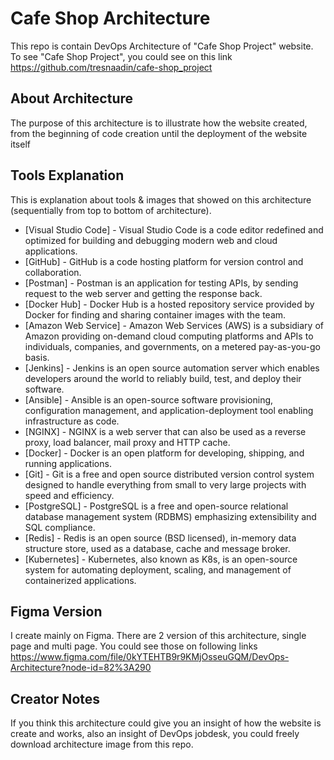 # Cafe Shop Architecture
This repo is contain DevOps Architecture of "Cafe Shop Project" website. To see "Cafe Shop Project", you could see on this link https://github.com/tresnaadin/cafe-shop_project

## About Architecture
The purpose of this architecture is to illustrate how the website created, from the beginning of code creation until the deployment of the website itself

## Tools Explanation
This is explanation about tools & images that showed on this architecture (sequentially from top to bottom of architecture).
* [Visual Studio Code] - Visual Studio Code is a code editor redefined and optimized for building and debugging modern web and cloud applications.
* [GitHub] - GitHub is a code hosting platform for version control and collaboration.
* [Postman] - Postman is an application for testing APIs, by sending request to the web server and getting the response back.
* [Docker Hub] - Docker Hub is a hosted repository service provided by Docker for finding and sharing container images with the team.
* [Amazon Web Service] - Amazon Web Services (AWS) is a subsidiary of Amazon providing on-demand cloud computing platforms and APIs to individuals, companies, and governments, on a metered pay-as-you-go basis. 
* [Jenkins] - Jenkins is an open source automation server which enables developers around the world to reliably build, test, and deploy their software.
* [Ansible] - Ansible is an open-source software provisioning, configuration management, and application-deployment tool enabling infrastructure as code.
* [NGINX] - NGINX is a web server that can also be used as a reverse proxy, load balancer, mail proxy and HTTP cache.
* [Docker] - Docker is an open platform for developing, shipping, and running applications.
* [Git] - Git is a free and open source distributed version control system designed to handle everything from small to very large projects with speed and efficiency.
* [PostgreSQL] - PostgreSQL is a free and open-source relational database management system (RDBMS) emphasizing extensibility and SQL compliance.
* [Redis] - Redis is an open source (BSD licensed), in-memory data structure store, used as a database, cache and message broker. 
* [Kubernetes] - Kubernetes, also known as K8s, is an open-source system for automating deployment, scaling, and management of containerized applications.

## Figma Version
I create mainly on Figma. There are 2 version of this architecture, single page and multi page. You could see those on following links https://www.figma.com/file/0kYTEHTB9r9KMjOsseuGQM/DevOps-Architecture?node-id=82%3A290

## Creator Notes
If you think this architecture could give you an insight of how the website is create and works, also an insight of DevOps jobdesk, you could freely download architecture image from this repo.
